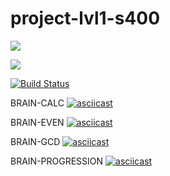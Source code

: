 # project-lvl1-s400


<a href="https://codeclimate.com/github/bncld/project-lvl1-s400/maintainability"><img src="https://api.codeclimate.com/v1/badges/a99a88d28ad37a79dbf6/maintainability" /></a>

<a href="https://codeclimate.com/github/bncld/project-lvl1-s400/test_coverage"><img src="https://api.codeclimate.com/v1/badges/a99a88d28ad37a79dbf6/test_coverage" /></a>

[![Build Status](https://travis-ci.org/bncld/project-lvl1-s400.svg?branch=nwpj)](https://travis-ci.org/bncld/project-lvl1-s400)

BRAIN-CALC
[![asciicast](https://asciinema.org/a/zvVzFJnnU9rbSN9YGgw94fxMK.png)](https://asciinema.org/a/zvVzFJnnU9rbSN9YGgw94fxMK)

BRAIN-EVEN
[![asciicast](https://asciinema.org/a/gvtn0lOHt9FuZqANoHxD4s664.png)](https://asciinema.org/a/gvtn0lOHt9FuZqANoHxD4s664)

BRAIN-GCD
[![asciicast](https://asciinema.org/a/FC8dHQh17MMv0b4EzLvQOhpaI.png)](https://asciinema.org/a/FC8dHQh17MMv0b4EzLvQOhpaI)

BRAIN-PROGRESSION
[![asciicast](https://asciinema.org/a/eSqeT8hHZJmxwBhAuNrFGtvDg.png)](https://asciinema.org/a/eSqeT8hHZJmxwBhAuNrFGtvDg)
